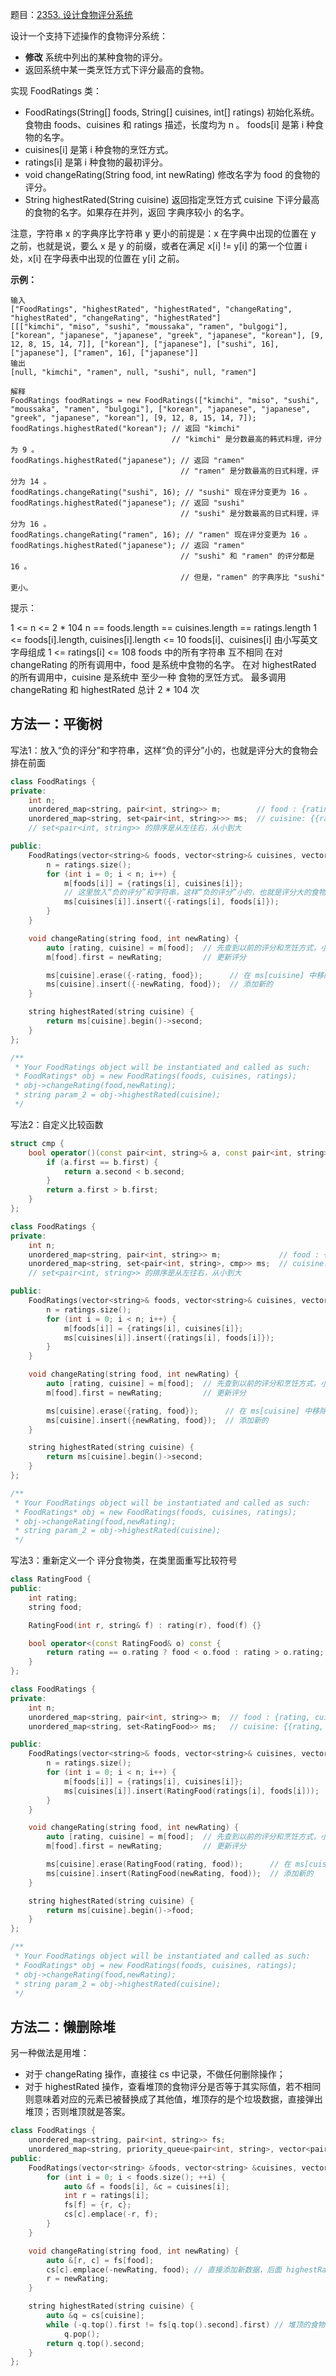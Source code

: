 题目：[2353. 设计食物评分系统](https://leetcode.cn/problems/design-a-food-rating-system/)

设计一个支持下述操作的食物评分系统：

- **修改** 系统中列出的某种食物的评分。
- 返回系统中某一类烹饪方式下评分最高的食物。

实现 FoodRatings 类：

- FoodRatings(String[] foods, String[] cuisines, int[] ratings) 初始化系统。食物由 foods、cuisines 和 ratings 描述，长度均为 n 。
  foods[i] 是第 i 种食物的名字。
- cuisines[i] 是第 i 种食物的烹饪方式。
- ratings[i] 是第 i 种食物的最初评分。
- void changeRating(String food, int newRating) 修改名字为 food 的食物的评分。
- String highestRated(String cuisine) 返回指定烹饪方式 cuisine 下评分最高的食物的名字。如果存在并列，返回 字典序较小 的名字。

注意，字符串 x 的字典序比字符串 y 更小的前提是：x 在字典中出现的位置在 y 之前，也就是说，要么 x 是 y 的前缀，或者在满足 x[i] != y[i] 的第一个位置 i 处，x[i] 在字母表中出现的位置在 y[i] 之前。

**示例：**

```
输入
["FoodRatings", "highestRated", "highestRated", "changeRating", "highestRated", "changeRating", "highestRated"]
[[["kimchi", "miso", "sushi", "moussaka", "ramen", "bulgogi"], ["korean", "japanese", "japanese", "greek", "japanese", "korean"], [9, 12, 8, 15, 14, 7]], ["korean"], ["japanese"], ["sushi", 16], ["japanese"], ["ramen", 16], ["japanese"]]
输出
[null, "kimchi", "ramen", null, "sushi", null, "ramen"]

解释
FoodRatings foodRatings = new FoodRatings(["kimchi", "miso", "sushi", "moussaka", "ramen", "bulgogi"], ["korean", "japanese", "japanese", "greek", "japanese", "korean"], [9, 12, 8, 15, 14, 7]);
foodRatings.highestRated("korean"); // 返回 "kimchi"
                                    // "kimchi" 是分数最高的韩式料理，评分为 9 。
foodRatings.highestRated("japanese"); // 返回 "ramen"
                                      // "ramen" 是分数最高的日式料理，评分为 14 。
foodRatings.changeRating("sushi", 16); // "sushi" 现在评分变更为 16 。
foodRatings.highestRated("japanese"); // 返回 "sushi"
                                      // "sushi" 是分数最高的日式料理，评分为 16 。
foodRatings.changeRating("ramen", 16); // "ramen" 现在评分变更为 16 。
foodRatings.highestRated("japanese"); // 返回 "ramen"
                                      // "sushi" 和 "ramen" 的评分都是 16 。
                                      // 但是，"ramen" 的字典序比 "sushi" 更小。
```

提示：

1 <= n <= 2 * 104
n == foods.length == cuisines.length == ratings.length
1 <= foods[i].length, cuisines[i].length <= 10
foods[i]、cuisines[i] 由小写英文字母组成
1 <= ratings[i] <= 108
foods 中的所有字符串 互不相同
在对 changeRating 的所有调用中，food 是系统中食物的名字。
在对 highestRated 的所有调用中，cuisine 是系统中 至少一种 食物的烹饪方式。
最多调用 changeRating 和 highestRated 总计 2 * 104 次

## 方法一：平衡树

写法1：放入“负的评分”和字符串，这样“负的评分”小的，也就是评分大的食物会排在前面

```c++
class FoodRatings {
private:
    int n;
    unordered_map<string, pair<int, string>> m;        // food : {rating, cuisine}
    unordered_map<string, set<pair<int, string>>> ms;  // cuisine: {{rating, food}...}
    // set<pair<int, string>> 的排序是从左往右，从小到大

public:
    FoodRatings(vector<string>& foods, vector<string>& cuisines, vector<int>& ratings) {
        n = ratings.size();
        for (int i = 0; i < n; i++) {
            m[foods[i]] = {ratings[i], cuisines[i]};
            // 这里放入“负的评分”和字符串，这样“负的评分”小的，也就是评分大的食物会排在前面
            ms[cuisines[i]].insert({-ratings[i], foods[i]});
        }
    }

    void changeRating(string food, int newRating) {
        auto [rating, cuisine] = m[food];  // 先查到以前的评分和烹饪方式，小心这里不要加引用
        m[food].first = newRating;         // 更新评分

        ms[cuisine].erase({-rating, food});      // 在 ms[cuisine] 中移除,
        ms[cuisine].insert({-newRating, food});  // 添加新的
    }

    string highestRated(string cuisine) {
        return ms[cuisine].begin()->second;
    }
};

/**
 * Your FoodRatings object will be instantiated and called as such:
 * FoodRatings* obj = new FoodRatings(foods, cuisines, ratings);
 * obj->changeRating(food,newRating);
 * string param_2 = obj->highestRated(cuisine);
 */
```

写法2：自定义比较函数

```c++
struct cmp {
    bool operator()(const pair<int, string>& a, const pair<int, string>& b) const {
        if (a.first == b.first) {
            return a.second < b.second;
        }
        return a.first > b.first;
    }
};

class FoodRatings {
private:
    int n;
    unordered_map<string, pair<int, string>> m;             // food : {rating, cuisine}
    unordered_map<string, set<pair<int, string>, cmp>> ms;  // cuisine: {{rating, food}...}
    // set<pair<int, string>> 的排序是从左往右，从小到大

public:
    FoodRatings(vector<string>& foods, vector<string>& cuisines, vector<int>& ratings) {
        n = ratings.size();
        for (int i = 0; i < n; i++) {
            m[foods[i]] = {ratings[i], cuisines[i]};
            ms[cuisines[i]].insert({ratings[i], foods[i]});
        }
    }

    void changeRating(string food, int newRating) {
        auto [rating, cuisine] = m[food];  // 先查到以前的评分和烹饪方式，小心这里不要加引用
        m[food].first = newRating;         // 更新评分

        ms[cuisine].erase({rating, food});      // 在 ms[cuisine] 中移除
        ms[cuisine].insert({newRating, food});  // 添加新的
    }

    string highestRated(string cuisine) {
        return ms[cuisine].begin()->second;
    }
};

/**
 * Your FoodRatings object will be instantiated and called as such:
 * FoodRatings* obj = new FoodRatings(foods, cuisines, ratings);
 * obj->changeRating(food,newRating);
 * string param_2 = obj->highestRated(cuisine);
 */
```

写法3：重新定义一个 评分食物类，在类里面重写比较符号

```c++
class RatingFood {
public:
    int rating;
    string food;

    RatingFood(int r, string& f) : rating(r), food(f) {}

    bool operator<(const RatingFood& o) const {
        return rating == o.rating ? food < o.food : rating > o.rating;
    }
};

class FoodRatings {
private:
    int n;
    unordered_map<string, pair<int, string>> m;  // food : {rating, cuisine}
    unordered_map<string, set<RatingFood>> ms;   // cuisine: {{rating, food}...}

public:
    FoodRatings(vector<string>& foods, vector<string>& cuisines, vector<int>& ratings) {
        n = ratings.size();
        for (int i = 0; i < n; i++) {
            m[foods[i]] = {ratings[i], cuisines[i]};
            ms[cuisines[i]].insert(RatingFood(ratings[i], foods[i]));
        }
    }

    void changeRating(string food, int newRating) {
        auto [rating, cuisine] = m[food];  // 先查到以前的评分和烹饪方式，小心这里不要加引用
        m[food].first = newRating;         // 更新评分

        ms[cuisine].erase(RatingFood(rating, food));      // 在 ms[cuisine] 中移除,
        ms[cuisine].insert(RatingFood(newRating, food));  // 添加新的
    }

    string highestRated(string cuisine) {
        return ms[cuisine].begin()->food;
    }
};

/**
 * Your FoodRatings object will be instantiated and called as such:
 * FoodRatings* obj = new FoodRatings(foods, cuisines, ratings);
 * obj->changeRating(food,newRating);
 * string param_2 = obj->highestRated(cuisine);
 */
```

## 方法二：懒删除堆

另一种做法是用堆：

- 对于 changeRating 操作，直接往 cs 中记录，不做任何删除操作；
- 对于 highestRated 操作，查看堆顶的食物评分是否等于其实际值，若不相同则意味着对应的元素已被替换成了其他值，堆顶存的是个垃圾数据，直接弹出堆顶；否则堆顶就是答案。

```c++
class FoodRatings {
    unordered_map<string, pair<int, string>> fs;
    unordered_map<string, priority_queue<pair<int, string>, vector<pair<int, string>>, greater<>>> cs;
public:
    FoodRatings(vector<string> &foods, vector<string> &cuisines, vector<int> &ratings) {
        for (int i = 0; i < foods.size(); ++i) {
            auto &f = foods[i], &c = cuisines[i];
            int r = ratings[i];
            fs[f] = {r, c};
            cs[c].emplace(-r, f);
        }
    }

    void changeRating(string food, int newRating) {
        auto &[r, c] = fs[food];
        cs[c].emplace(-newRating, food); // 直接添加新数据，后面 highestRated 再删除旧的
        r = newRating;
    }

    string highestRated(string cuisine) {
        auto &q = cs[cuisine];
        while (-q.top().first != fs[q.top().second].first) // 堆顶的食物评分不等于其实际值
            q.pop();
        return q.top().second;
    }
};
```

